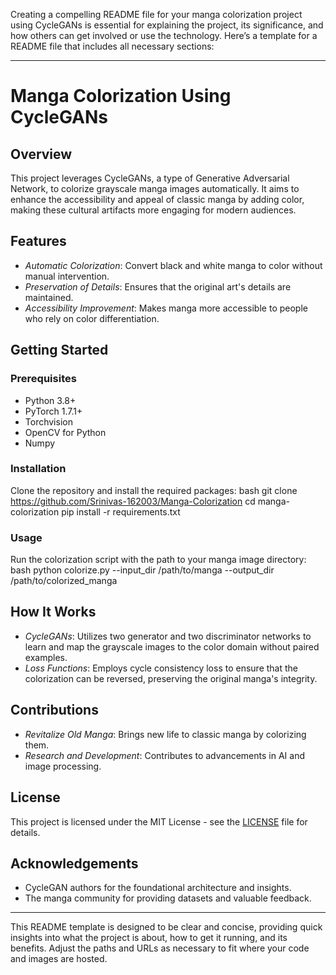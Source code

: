 Creating a compelling README file for your manga colorization project using CycleGANs is essential for explaining the project, its significance, and how others can get involved or use the technology. Here’s a template for a README file that includes all necessary sections:

---

# Manga Colorization Using CycleGANs

## Overview
This project leverages CycleGANs, a type of Generative Adversarial Network, to colorize grayscale manga images automatically. It aims to enhance the accessibility and appeal of classic manga by adding color, making these cultural artifacts more engaging for modern audiences.

## Features
- *Automatic Colorization*: Convert black and white manga to color without manual intervention.
- *Preservation of Details*: Ensures that the original art's details are maintained.
- *Accessibility Improvement*: Makes manga more accessible to people who rely on color differentiation.

## Getting Started

### Prerequisites
- Python 3.8+
- PyTorch 1.7.1+
- Torchvision
- OpenCV for Python
- Numpy

### Installation
Clone the repository and install the required packages:
bash
git clone https://github.com/Srinivas-162003/Manga-Colorization
cd manga-colorization
pip install -r requirements.txt


### Usage
Run the colorization script with the path to your manga image directory:
bash
python colorize.py --input_dir /path/to/manga --output_dir /path/to/colorized_manga



## How It Works
- *CycleGANs*: Utilizes two generator and two discriminator networks to learn and map the grayscale images to the color domain without paired examples.
- *Loss Functions*: Employs cycle consistency loss to ensure that the colorization can be reversed, preserving the original manga's integrity.

## Contributions
- *Revitalize Old Manga*: Brings new life to classic manga by colorizing them.
- *Research and Development*: Contributes to advancements in AI and image processing.

## License
This project is licensed under the MIT License - see the [LICENSE](LICENSE) file for details.

## Acknowledgements
- CycleGAN authors for the foundational architecture and insights.
- The manga community for providing datasets and valuable feedback.

---

This README template is designed to be clear and concise, providing quick insights into what the project is about, how to get it running, and its benefits. Adjust the paths and URLs as necessary to fit where your code and images are hosted.
